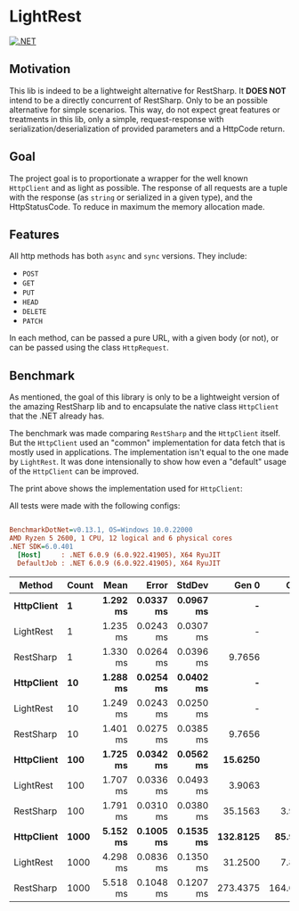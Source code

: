 # LightRest

[![.NET](https://github.com/lucasgmagalhaes/lightRest/actions/workflows/dotnet.yml/badge.svg)](https://github.com/lucasgmagalhaes/lightRest/actions/workflows/dotnet.yml)

## Motivation

This lib is indeed to be a lightweight alternative for RestSharp. It **DOES NOT** intend to be a directly
concurrent of RestSharp. Only to be an possible alternative for simple scenarios. This way, do not 
expect great features or treatments in this lib, only a simple, request-response with serialization/deserialization
of provided parameters and a HttpCode return.


## Goal

The project goal is to proportionate a wrapper for the well known `HttpClient` and as light as possible. The response of all requests 
are a tuple with the response (as `string` or serialized in a given type), and the HttpStatusCode. To reduce in maximum the memory allocation 
made.


## Features

All http methods has both `async` and `sync` versions. They include:

- `POST`
- `GET`
- `PUT`
- `HEAD`
- `DELETE`
- `PATCH`

In each method, can be passed a pure URL, with a given body (or not), or can be passed using
the class `HttpRequest`. 

## Benchmark

As mentioned, the goal of this library is only to be a lightweight version of the amazing RestSharp lib
and to encapsulate the native class `HttpClient` that the .NET already has.

The benchmark was made comparing `RestSharp` and the `HttpClient` itself.
But the `HttpClient` used an "common" implementation for data fetch that is 
mostly used in applications. The implementation isn't equal to the one made by `LightRest`. It was done intensionally to show how even a "default" usage of the `HttpClient` can be improved.

The print above shows the implementation used for `HttpClient`:

All tests were made with the following configs:

``` ini

BenchmarkDotNet=v0.13.1, OS=Windows 10.0.22000
AMD Ryzen 5 2600, 1 CPU, 12 logical and 6 physical cores
.NET SDK=6.0.401
  [Host]     : .NET 6.0.9 (6.0.922.41905), X64 RyuJIT
  DefaultJob : .NET 6.0.9 (6.0.922.41905), X64 RyuJIT

```
|     Method | Count |     Mean |     Error |    StdDev |    Gen 0 |    Gen 1 |    Gen 2 | Allocated |
|----------- |------ |---------:|----------:|----------:|---------:|---------:|---------:|----------:|
| **HttpClient** |     **1** | **1.292 ms** | **0.0337 ms** | **0.0967 ms** |        **-** |        **-** |        **-** |      **4 KB** |
|  LightRest |     1 | 1.235 ms | 0.0243 ms | 0.0307 ms |        - |        - |        - |      4 KB |
|  RestSharp |     1 | 1.330 ms | 0.0264 ms | 0.0396 ms |   9.7656 |        - |        - |     34 KB |
| **HttpClient** |    **10** | **1.288 ms** | **0.0254 ms** | **0.0402 ms** |        **-** |        **-** |        **-** |      **8 KB** |
|  LightRest |    10 | 1.249 ms | 0.0243 ms | 0.0250 ms |        - |        - |        - |      5 KB |
|  RestSharp |    10 | 1.401 ms | 0.0275 ms | 0.0385 ms |   9.7656 |        - |        - |     41 KB |
| **HttpClient** |   **100** | **1.725 ms** | **0.0342 ms** | **0.0562 ms** |  **15.6250** |        **-** |        **-** |     **64 KB** |
|  LightRest |   100 | 1.707 ms | 0.0336 ms | 0.0493 ms |   3.9063 |        - |        - |     20 KB |
|  RestSharp |   100 | 1.791 ms | 0.0310 ms | 0.0380 ms |  35.1563 |   3.9063 |        - |    143 KB |
| **HttpClient** |  **1000** | **5.152 ms** | **0.1005 ms** | **0.1535 ms** | **132.8125** |  **85.9375** |  **70.3125** |    **574 KB** |
|  LightRest |  1000 | 4.298 ms | 0.0836 ms | 0.1350 ms |  31.2500 |   7.8125 |        - |    157 KB |
|  RestSharp |  1000 | 5.518 ms | 0.1048 ms | 0.1207 ms | 273.4375 | 164.0625 | 125.0000 |  1,104 KB |